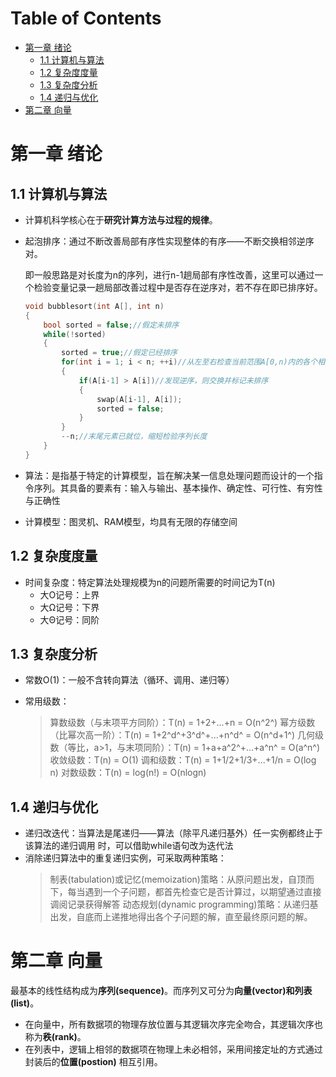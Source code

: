 Table of Contents
=================

   * [第一章 绪论](#第一章-绪论)
      * [1.1 计算机与算法](#11-计算机与算法)
      * [1.2 复杂度度量](#12-复杂度度量)
      * [1.3 复杂度分析](#13-复杂度分析)
      * [1.4 递归与优化](#14-递归与优化)
   * [第二章 向量](#第二章-向量)

# 第一章 绪论
## 1.1 计算机与算法

 - 计算机科学核心在于**研究计算方法与过程的规律**。

 - 起泡排序：通过不断改善局部有序性实现整体的有序——不断交换相邻逆序对。
		
	即一般思路是对长度为n的序列，进行n-1趟局部有序性改善，这里可以通过一个检验变量记录一趟局部改善过程中是否存在逆序对，若不存在即已排序好。

	
	```cpp
	void bubblesort(int A[], int n)
	{
		bool sorted = false;//假定未排序
		while(!sorted)
		{
			sorted = true;//假定已经排序
			for(int i = 1; i < n; ++i)//从左至右检查当前范围A[0,n)内的各个相邻元素
			{
				if(A[i-1] > A[i])//发现逆序，则交换并标记未排序
				{
					swap(A[i-1], A[i]);
					sorted = false;
				}
			}
			--n;//末尾元素已就位，缩短检验序列长度
		}
	}
	```

- 算法：是指基于特定的计算模型，旨在解决某一信息处理问题而设计的一个指令序列。其具备的要素有：输入与输出、基本操作、确定性、可行性、有穷性与正确性
- 计算模型：图灵机、RAM模型，均具有无限的存储空间

## 1.2 复杂度度量
- 时间复杂度：特定算法处理规模为n的问题所需要的时间记为T(n)
	- 大O记号：上界
	- 大Ω记号：下界
	- 大Θ记号：同阶
## 1.3 复杂度分析

- 常数O(1)：一般不含转向算法（循环、调用、递归等）
- 常用级数：

	> 算数级数（与末项平方同阶）：T(n) =  1+2+...+n = O(n^2^)
	幂方级数（比幂次高一阶）：T(n) = 1+2^d^+3^d^+...+n^d^ = O(n^d+1^)
	几何级数（等比，a>1，与末项同阶）：T(n) = 1+a+a^2^+...+a^n^ = O(a^n^)
	收敛级数：T(n) = O(1)
	调和级数：T(n) = 1+1/2+1/3+...+1/n = O(log n)
	对数级数：T(n) = log(n!) = O(nlogn)

## 1.4 递归与优化

 - 递归改迭代：当算法是尾递归——算法（除平凡递归基外）任一实例都终止于该算法的递归调用 时，可以借助while语句改为迭代法
- 消除递归算法中的重复递归实例，可采取两种策略：
	> 制表(tabulation)或记忆(memoization)策略：从原问题出发，自顶而下，每当遇到一个子问题，都首先检查它是否计算过，以期望通过直接调阅记录获得解答
	动态规划(dynamic programming)策略：从递归基出发，自底而上递推地得出各个子问题的解，直至最终原问题的解。

# 第二章 向量
最基本的线性结构成为**序列(sequence)**。而序列又可分为**向量(vector)**和**列表(list)**。

- 在向量中，所有数据项的物理存放位置与其逻辑次序完全吻合，其逻辑次序也称为**秩(rank)**。
- 在列表中，逻辑上相邻的数据项在物理上未必相邻，采用间接定址的方式通过封装后的**位置(postion)** 相互引用。

